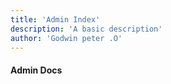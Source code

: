 ```yaml
---
title: 'Admin Index'
description: 'A basic description'
author: 'Godwin peter .O'
---
```


#### Admin Docs
